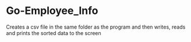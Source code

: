 # Go-Employee_Info
Creates a csv file in the same folder as the program and then writes, reads and prints the sorted data to the screen
